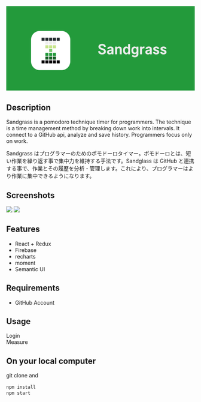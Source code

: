<img src="./Sandgrass.png" width="800">

## Description

Sandgrass is a pomodoro technique timer for programmers. The technique is a time management method by breaking down work into intervals. It connect to a GitHub api, analyze and save history. Programmers focus only on work.

Sandgrass はプログラマーのためのポモドーロタイマー。ポモドーロとは、短い作業を繰り返す事で集中力を維持する手法です。Sandglass は GitHub と連携する事で、作業とその履歴を分析・管理します。これにより、プログラマーはより作業に集中できるようになります。

## Screenshots

<img src="https://i.imgur.com/8KLVDD9.png" width="600">
<img src="https://i.imgur.com/sdz6neR.png" width="600">

## Features

* React + Redux
* Firebase
* recharts
* moment
* Semantic UI

## Requirements

* GitHub Account

## Usage

Login  
Measure

## On your local computer

git clone and

```
npm install
npm start
```

